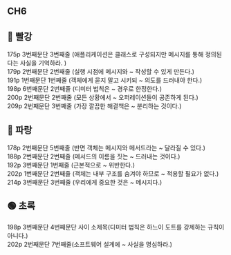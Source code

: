 ## CH6

## 🔴 빨강
175p 3번째문단 3번째줄 (애플리케이션은 클래스로 구성되지만 메시지를 통해 정의된다는 사실을 기억하라. )  
179p 2번째문단 2번째줄 (실행 시점에 메시지와 ~ 작성할 수 있게 만든다.)  
191p 1번째문단 1번째줄 (객체에게 묻지 말고 시키되  ~ 의도를 드러내야 한다.)  
198p 6번째문단 2번째줄 (디미터 법칙은 ~ 경우로 한정한다.)  
200p 2번째문단 2번째줄 (모든 상황에서 ~ 오퍼레이션들이 공존하게 된다.)  
209p 2번째문단 3번째줄 (가장 깔끔한 해결책은 ~ 분리하는 것이다.)  

## 🔵 파랑
178p 2번째문단 5번째줄 (반면 객체는 메시지와 메서드라는 ~ 달라질 수 있다.)  
188p 2번째문단 2번째줄 (메서드의 이름을 짓는 ~ 드러내는 것이다.)  
192p 3번째문단 1번째줄 (근본적으로 ~ 위반한다.)  
202p 1번째문단 2번째줄 (객체는 내부 구조를 숨겨야 하므로 ~ 적용할 필요가 없다.)  
214p 3번째문단 3번째줄 (우리에게 중요한 것은 ~ 메시지다.)  

## 🟢 초록
198p 3번째문단 4번째문단 사이 소제목(디미터 법칙은 하느이 도트를 강제하는 규칙이 아니다.)  
202p 2번째문단 7번째줄(소프트웨어 설계에 ~ 사실을 명심하라.)
